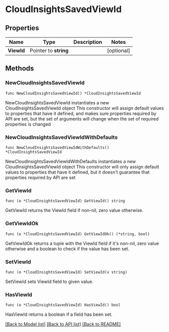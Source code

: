 # CloudInsightsSavedViewId

## Properties

Name | Type | Description | Notes
------------ | ------------- | ------------- | -------------
**ViewId** | Pointer to **string** |  | [optional] 

## Methods

### NewCloudInsightsSavedViewId

`func NewCloudInsightsSavedViewId() *CloudInsightsSavedViewId`

NewCloudInsightsSavedViewId instantiates a new CloudInsightsSavedViewId object
This constructor will assign default values to properties that have it defined,
and makes sure properties required by API are set, but the set of arguments
will change when the set of required properties is changed

### NewCloudInsightsSavedViewIdWithDefaults

`func NewCloudInsightsSavedViewIdWithDefaults() *CloudInsightsSavedViewId`

NewCloudInsightsSavedViewIdWithDefaults instantiates a new CloudInsightsSavedViewId object
This constructor will only assign default values to properties that have it defined,
but it doesn't guarantee that properties required by API are set

### GetViewId

`func (o *CloudInsightsSavedViewId) GetViewId() string`

GetViewId returns the ViewId field if non-nil, zero value otherwise.

### GetViewIdOk

`func (o *CloudInsightsSavedViewId) GetViewIdOk() (*string, bool)`

GetViewIdOk returns a tuple with the ViewId field if it's non-nil, zero value otherwise
and a boolean to check if the value has been set.

### SetViewId

`func (o *CloudInsightsSavedViewId) SetViewId(v string)`

SetViewId sets ViewId field to given value.

### HasViewId

`func (o *CloudInsightsSavedViewId) HasViewId() bool`

HasViewId returns a boolean if a field has been set.


[[Back to Model list]](../README.md#documentation-for-models) [[Back to API list]](../README.md#documentation-for-api-endpoints) [[Back to README]](../README.md)


